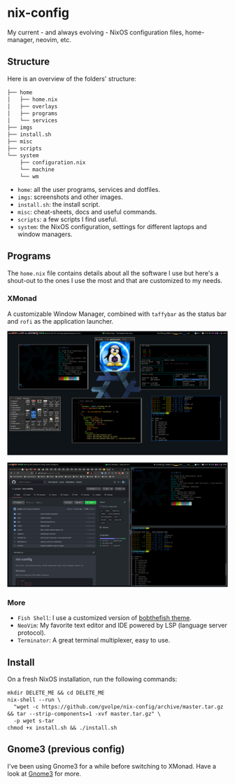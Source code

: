 nix-config
==========

My current - and always evolving - NixOS configuration files, home-manager, neovim, etc.

## Structure

Here is an overview of the folders' structure:

```
├── home
│   ├── home.nix
│   ├── overlays
│   ├── programs
│   └── services
├── imgs
├── install.sh
├── misc
├── scripts
└── system
    ├── configuration.nix
    └── machine
    └── wm
```

- `home`: all the user programs, services and dotfiles.
- `imgs`: screenshots and other images.
- `install.sh`: the install script.
- `misc`: cheat-sheets, docs and useful commands.
- `scripts`: a few scripts I find useful.
- `system`: the NixOS configuration, settings for different laptops and window managers.

## Programs

The `home.nix` file contains details about all the software I use but here's a shout-out to the ones I use the most and that are customized to my needs.

### XMonad

A customizable Window Manager, combined with `taffybar` as the status bar and `rofi` as the application launcher.

![xmonad](imgs/xmonad-2.png)

![xmonad](imgs/xmonad-1.png)

### More

- `Fish Shell`: I use a customized version of [bobthefish theme](https://github.com/oh-my-fish/theme-bobthefish).
- `NeoVim`: My favorite text editor and IDE powered by LSP (language server protocol).
- `Terminator`: A great terminal multiplexer, easy to use.

## Install

On a fresh NixOS installation, run the following commands:

```shell
mkdir DELETE_ME && cd DELETE_ME
nix-shell --run \
  "wget -c https://github.com/gvolpe/nix-config/archive/master.tar.gz && tar --strip-components=1 -xvf master.tar.gz" \
  -p wget s-tar
chmod +x install.sh && ./install.sh
```

## Gnome3 (previous config)

I've been using Gnome3 for a while before switching to XMonad. Have a look at [Gnome3](./GNOME.md) for more.
